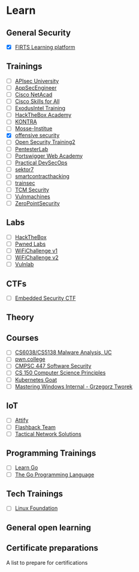 # Learn

## General Security 

- [x] [FIRTS Learning platform](https://learn.first.org/index)

## Trainings

- [ ] [APIsec University](https://www.apisecuniversity.com/)
- [ ] [AppSecEngineer](https://www.appsecengineer.com/)
- [ ] [Cisco NetAcad](https://www.netacad.com/)
- [ ] [Cisco Skills for All](https://skillsforall.com/)
- [ ] [ExodusIntel Training](https://exodusintel.com/training.html)
- [ ] [HackTheBox Academy](https://academy.hackthebox.com/)
- [ ] [KONTRA](https://application.security/)
- [ ] [Mosse-Institue](https://www.mosse-institute.com)
- [x] [offensive security](https://portal.offensive-security.com/)
- [ ] [Open Security Training2](https://p.ost2.fyi/)
- [ ] [PentesterLab](https://pentesterlab.com/)
- [ ] [Portswigger Web Academy](https://portswigger.net/web-security)
- [ ] [Practical DevSecOps](https://www.practical-devsecops.com/)
- [ ] [sektor7](https://institute.sektor7.net/)
- [ ] [smartcontracthacking](https://smartcontractshacking.com/)
- [ ] [trainsec](https://training.trainsec.net/)
- [ ] [TCM Security](https://academy.tcm-sec.com/courses)
- [ ] [Vulnmachines](https://www.vulnmachines.com/)
- [ ] [ZeroPointSecurity](https://training.zeropointsecurity.co.uk/)

## Labs

- [ ] [HackTheBox](https://www.hackthebox.eu/)
- [ ] [Pwned Labs](https://pwnedlabs.io/)
- [ ] [WiFiChallenge v1](https://v1.wifichallengelab.com/)
- [ ] [WiFiChallenge v2](https://wifichallengelab.com/)
- [ ] [Vulnlab](https://www.vulnlab.com/)

## CTFs

- [ ] [Embedded Security CTF](https://microcorruption.com/login)

## Theory



## Courses

- [ ] [CS6038/CS5138 Malware Analysis, UC](https://class.malware.re/)
- [ ] [pwn.college](https://pwn.college/)
- [ ] [CMPSC 447 Software Security](https://www.cse.psu.edu/~gxt29/teaching/cs447s19/index.html)
- [ ] [CS 150 Computer Science Principles](https://www.cs.drexel.edu/~jpopyack/Courses/CSP/Fa21/index.html	)
- [ ] [Kubernetes Goat](https://madhuakula.com/kubernetes-goat/docs/getting-started-with-kubernetes-goat/)
- [ ] [Mastering Windows Internal - Grzegorz Tworek](https://gtworek.com/mastering-windows-internals)

## IoT

- [ ] [Attify](https://www.attify-store.com/collections/training)
- [ ] [Flashback Team](https://www.flashback.sh/training)
- [ ] [Tactical Network Solutions](https://www.tacnetsol.com/)

## Programming Trainings

- [ ] [Learn Go](https://quii.gitbook.io/learn-go-with-tests/)
- [ ] [The Go Programming Language](https://go.dev/)

## Tech Trainings

- [ ] [Linux Foundation](https://training.linuxfoundation.org/certification-catalog/)

## General open learning

## Certificate preparations
A list to prepare for certifications